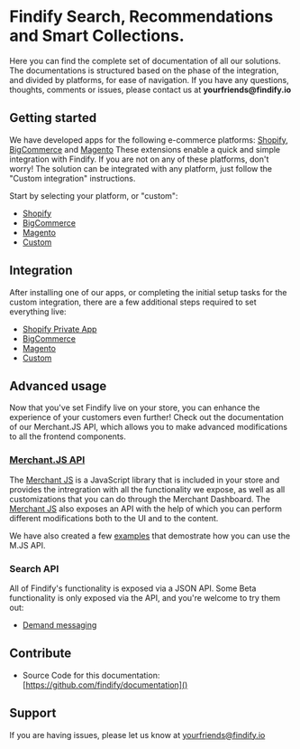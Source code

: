 # Findify Search, Recommendations and Smart Collections.

Here you can find the complete set of documentation of all our solutions. The documentations is structured based on the phase of the integration, and divided by platforms, for ease of navigation. If you have any questions, thoughts, comments or issues, please contact us at __yourfriends@findify.io__

## Getting started

We have developed apps for the following e-commerce platforms: [Shopify](https://apps.shopify.com/findify-search), [BigCommerce](https://www.bigcommerce.com/apps/findify-search-recommendations) and [Magento](https://www.magentocommerce.com/magento-connect/findify-search-autocomplete.html) These extensions enable a quick and simple integration with Findify. If you are not on any of these platforms, don't worry! The solution can be integrated with any platform, just follow the "Custom integration" instructions.

Start by selecting your platform, or "custom":

- [Shopify](onboarding/shopify/README.md)
- [BigCommerce](onboarding/bigcommerce/README.md)
- [Magento](onboarding/magento/README.md)
- [Custom](onboarding/custom/README.md)

## Integration
After installing one of our apps, or completing the initial setup tasks for the custom integration, there are a few additional steps required to set everything live:

- [Shopify Private App](onboarding/shopify/integration.md)
- [BigCommerce](onboarding/bigcommerce/integration.md)
- [Magento](onboarding/magento/Integration.md)
- [Custom](onboarding/custom/integration.md)

## Advanced usage

Now that you've set Findify live on your store, you can enhance the experience of your customers even further!
Check out the documentation of our Merchant.JS API, which allows you to make advanced modifications to all the frontend components. 

### [Merchant.JS API](merchant-js/README.md)

The [Merchant JS](merchant-js/README.md) is a JavaScript library that is included in your store and provides the intregration with all the functionality we expose, as well as all customizations that you can do through the Merchant Dashboard. 
The [Merchant JS](merchant-js/README.md) also exposes an API with the help of which you can perform different modifications both to the UI and to the content.

We have also created a few [examples](merchant-js/examples/README.md) that demostrate how you can use the M.JS API.

### Search API
All of Findify's functionality is exposed via a JSON API. Some Beta functionality is only exposed via the API, and you're welcome to try them out:
* [Demand messaging](search-api/features/demand-messaging.md)

## Contribute

- Source Code for this documentation: [https://github.com/findify/documentation]()

## Support

If you are having issues, please let us know at yourfriends@findify.io
